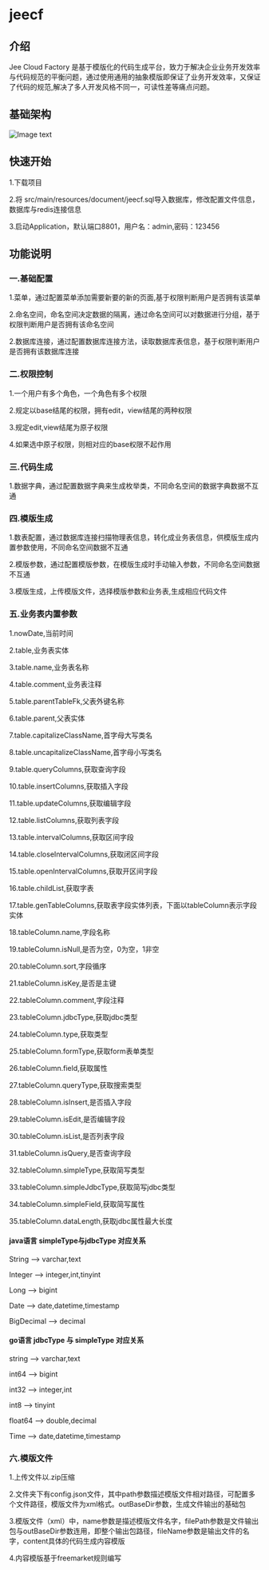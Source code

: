 # jeecf

## 介绍

Jee Cloud Factory 是基于模版化的代码生成平台，致力于解决企业业务开发效率与代码规范的平衡问题，通过使用通用的抽象模版即保证了业务开发效率，又保证了代码的规范,解决了多人开发风格不同一，可读性差等痛点问题。

## 基础架构

![Image text](https://github.com/jianym/jeecf/blob/master/jeecf-module-manager/src/main/resources/static/images/jeecf_architecture.png)

## 快速开始

1.下载项目

2.将 src/main/resources/document/jeecf.sql导入数据库，修改配置文件信息，数据库与redis连接信息

3.启动Application，默认端口8801，用户名：admin,密码：123456

## 功能说明

### 一.基础配置

1.菜单，通过配置菜单添加需要新要的新的页面,基于权限判断用户是否拥有该菜单

2.命名空间，命名空间决定数据的隔离，通过命名空间可以对数据进行分组，基于权限判断用户是否拥有该命名空间

2.数据库连接，通过配置数据库连接方法，读取数据库表信息，基于权限判断用户是否拥有该数据库连接

### 二.权限控制

1.一个用户有多个角色，一个角色有多个权限

2.规定以base结尾的权限，拥有edit，view结尾的两种权限

3.规定edit,view结尾为原子权限

4.如果选中原子权限，则相对应的base权限不起作用

### 三.代码生成

1.数据字典，通过配置数据字典来生成枚举类，不同命名空间的数据字典数据不互通

### 四.模版生成

1.数表配置，通过数据库连接扫描物理表信息，转化成业务表信息，供模版生成内置参数使用，不同命名空间数据不互通

2.模版参数，通过配置模版参数，在模版生成时手动输入参数，不同命名空间数据不互通

3.模版生成，上传模版文件，选择模版参数和业务表,生成相应代码文件

### 五.业务表内置参数

1.nowDate,当前时间

2.table,业务表实体

3.table.name,业务表名称

4.table.comment,业务表注释

5.table.parentTableFk,父表外键名称

6.table.parent,父表实体

7.table.capitalizeClassName,首字母大写类名

8.table.uncapitalizeClassName,首字母小写类名

9.table.queryColumns,获取查询字段

10.table.insertColumns,获取插入字段

11.table.updateColumns,获取编辑字段

12.table.listColumns,获取列表字段

13.table.intervalColumns,获取区间字段

14.table.closeIntervalColumns,获取闭区间字段

15.table.openIntervalColumns,获取开区间字段

16.table.childList,获取字表

17.table.genTableColumns,获取表字段实体列表，下面以tableColumn表示字段实体

18.tableColumn.name,字段名称

19.tableColumn.isNull,是否为空，0为空，1非空

20.tableColumn.sort,字段循序

21.tableColumn.isKey,是否是主键

22.tableColumn.comment,字段注释

23.tableColumn.jdbcType,获取jdbc类型

24.tableColumn.type,获取类型

25.tableColumn.formType,获取form表单类型

26.tableColumn.field,获取属性

27.tableColumn.queryType,获取搜索类型

28.tableColumn.isInsert,是否插入字段

29.tableColumn.isEdit,是否编辑字段

30.tableColumn.isList,是否列表字段

31.tableColumn.isQuery,是否查询字段

32.tableColumn.simpleType,获取简写类型

33.tableColumn.simpleJdbcType,获取简写jdbc类型

34.tableColumn.simpleField,获取简写属性

35.tableColumn.dataLength,获取jdbc属性最大长度

#### java语言 simpleType与jdbcType 对应关系

String --> varchar,text

Integer --> integer,int,tinyint

Long --> bigint

Date --> date,datetime,timestamp

BigDecimal --> decimal

#### go语言 jdbcType 与 simpleType 对应关系

string --> varchar,text

int64 --> bigint

int32 --> integer,int

int8 --> tinyint

float64 --> double,decimal

Time --> date,datetime,timestamp

### 六.模版文件
1.上传文件以.zip压缩

2.文件夹下有config.json文件，其中path参数描述模版文件相对路径，可配置多个文件路径，模版文件为xml格式。outBaseDir参数，生成文件输出的基础包

3.模版文件（xml）中，name参数是描述模版文件名字，filePath参数是文件输出包与outBaseDir参数连用，即整个输出包路径，fileName参数是输出文件的名字，content具体的代码生成内容模版

4.内容模版基于freemarket规则编写
